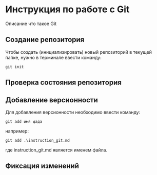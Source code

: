 # Инструкция по работе с Git

Описание что такое Git

## Создание репозитория 

Чтобы создать (инициализировать) новый репозиторий в текущей папке, нужно в терминале ввести команду:

    git init

## Проверка состояния репозитория

## Добавление версионности

Для добавления версионности необходимо ввести команду:

    git add имя фада

например:

    git add .\instruction_git.md

где instruction_git.md является именем файла.

## Фиксация изменений
